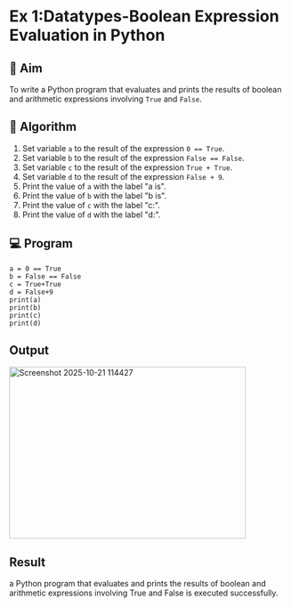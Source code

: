 
# Ex 1:Datatypes-Boolean Expression Evaluation in Python

## 🎯 Aim
To write a Python program that evaluates and prints the results of boolean and arithmetic expressions involving `True` and `False`.

## 🧠 Algorithm
1. Set variable `a` to the result of the expression `0 == True`.
2. Set variable `b` to the result of the expression `False == False`.
3. Set variable `c` to the result of the expression `True + True`.
4. Set variable `d` to the result of the expression `False + 9`.
5. Print the value of `a` with the label "a is".
6. Print the value of `b` with the label "b is".
7. Print the value of `c` with the label "c:".
8. Print the value of `d` with the label "d:".

## 💻 Program
```
a = 0 == True
b = False == False
c = True+True
d = False+9
print(a)
print(b)
print(c)
print(d)
```

## Output
<img width="425" height="309" alt="Screenshot 2025-10-21 114427" src="https://github.com/user-attachments/assets/92de05a8-7abd-4de1-a016-6e6da61c765c" />

## Result
a Python program that evaluates and prints the results of boolean and arithmetic expressions involving True and False is executed successfully.

